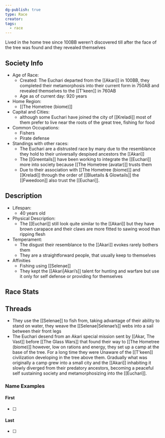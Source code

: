 ```yaml
---
dg-publish: true
type: Race
creator: 
tags:
  - race
---
```

Lived in the home tree since 100BB weren’t discovered till after the face of the tree was found and they revealed themselves 
## Society Info
- Age of Race:
	- Created: The Euchari departed from the [[Akari]] in 100BB, they completed their metamorphosis into their current form in 750AB and revealed themselves to the [[T'keen]] in 760AB
	- Age as of current day: 920 years
- Home Region:
	- [[The Hometree (biome)]]
- Capital and Cities:
	- although some Euchari have joined the city of [[Kreladi]] most of them prefer to live near the roots of the great tree, fishing for food
- Common Occupations:
	- Fishers
	- Pirate defense
- Standings with other races:
	- The Euchari are a distrusted race by many due to the resemblance they hold to their universally despised ancestors the [[Akari]]
	- The [[Greentails]] have been working to integrate the [[Euchari]] more into society because [[The Hometree (avatar)]] trusts them
	- Due to their association with [[The Hometree (biome)]] and [[Kreladi]] through the order of [[Bluetails & Glowtails]] the [[Fweedoon]] also trust the [[Euchari]]. 
## Description
- Lifespan:
	- 40 years old
- Physical Description:
	- The [[Euchari]] still look quite similar to the [[Akari]] but they have brown carapace and their claws are more fitted to sawing wood than ripping flesh
- Temperament:
	- The disgust their resemblance to the [[Akari]] evokes rarely bothers them
	- They are a straightforward people, that usually keep to themselves
- Affinities
	- Fishing using [[Selenae]]
	- They kept the [[Akari|Akari’s]] talent for hunting and warfare but use it only for self defense or providing for themselves 
## Race Stats

## Threads
- They use the [[Selenae]] to fish from, taking advantage of their ability to stand on water, they weave the [[Selenae|Selenae’s]] webs into a sail between their front legs
- The Euchari desend from an Akari special mission sent by [[Akar, The Vast]] before [[The Glass Wars]] that found their way to [[The Hometree (biome)]] however, low on rations and energy, they set up a camp at the base of the tree. For a long time they were Unaware of the [[T'keen]] civilization developing in the tree above them. Gradually what was originally a camp grew into a small city and the [[Akari]] inhabiting it slowly diverged from their predatory ancestors, becoming a peaceful self sustaining society and metamorphosizing into the [[Euchari]].
### Name Examples
#### First
- [ ] 
#### Last
- [ ] 